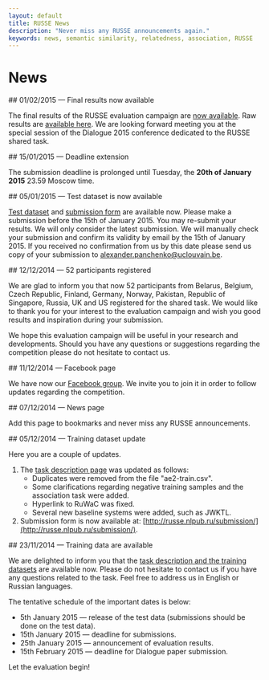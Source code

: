 ```yaml
---
layout: default
title: RUSSE News
description: "Never miss any RUSSE announcements again."
keywords: news, semantic similarity, relatedness, association, RUSSE
---
```


# News

<article markdown="1">
## 01/02/2015 — Final results now available

The final results of the RUSSE evaluation campaign are [now available](https://docs.google.com/spreadsheets/d/190qw6O_r8xAxPM2SK8q-R-0ODp2wDx8qzh9Lr31jmSY/edit?usp=sharing). Raw results are [available here](https://drive.google.com/folderview?id=0B-Ar9zidyuewflo4YW5NbE0yM0M1N05aUm9zTmVDN3FJY191OHdLMGliSEM4eFJSQm5wMlU&usp=sharing). We are looking forward meeting you at the special session of the Dialogue 2015 conference dedicated to the RUSSE shared task.
</article>

<article markdown="1">
## 15/01/2015 — Deadline extension

The submission deadline is prolonged until Tuesday, the **20th of January 2015** 23.59 Moscow time.
</article>

<article markdown="1">
## 05/01/2015 — Test dataset is now available

[Test dataset](http://russe.nlpub.ru/submission/test.csv) and [submission form](http://russe.nlpub.ru/submission) are available now. Please make a submission before the 15th of January 2015\. You may re-submit your results. We will only consider the latest submission. We will manually check your submission and confirm its validity by email by the 15th of January 2015\. If you received no confirmation from us by this date please send us copy of your submission to alexander.panchenko@uclouvain.be.
</article>

<article markdown="1">
## 12/12/2014 — 52 participants registered

We are glad to inform you that now 52 participants from Belarus, Belgium, Czech Republic, Finland, Germany, Norway, Pakistan, Republic of Singapore, Russia, UK and US registered for the shared task. We would like to thank you for your interest to the evaluation campaign and wish you good results and inspiration during your submission.

We hope this evaluation campaign will be useful in your research and developments. Should you have any questions or suggestions regarding the competition please do not hesitate to contact us.
</article>

<article markdown="1">
## 11/12/2014 — Facebook page

We have now our [Facebook group](https://www.facebook.com/pages/Workshop-on-Russian-Semantic-Similarity-Evaluation/1554266138125043). We invite you to join it in order to follow updates regarding the competition.
</article>

<article markdown="1">
## 07/12/2014 — News page

Add this page to bookmarks and never miss any RUSSE announcements.
</article>

<article markdown="1">
## 05/12/2014 — Training dataset update

Here you are a couple of updates.

1. The [task description page](http://russe.nlpub.ru/task/) was updated as follows:
   * Duplicates were removed from the file "ae2-train.csv".
   * Some clarifications regarding negative training samples and the association task were added.
   * Hyperlink to RuWaC was fixed.
   * Several new baseline systems were added, such as JWKTL.
2. Submission form is now available at: [http://russe.nlpub.ru/submission/](http://russe.nlpub.ru/submission/).
</article>

<article markdown="1">
## 23/11/2014 — Training data are available

We are delighted to inform you that the [task description and the training datasets](http://russe.nlpub.ru/task/) are available now. Please do not hesitate to contact us if you have any questions related to the task. Feel free to address us in English or Russian languages.

The tentative schedule of the important dates is below:

* 5th January 2015 — release of the test data (submissions should be done on the test data).
* 15th January 2015 — deadline for submissions.
* 25th January 2015 — announcement of evaluation results.
* 15th February 2015 — deadline for Dialogue paper submission.

Let the evaluation begin!
</article>
